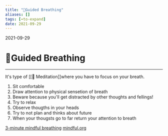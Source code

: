 ```yaml
---
title: "💨Guided Breathing"
aliases: []
tags: [➡️to-expand]
date: 2021-09-29
---
```

2021-09-29
# 💨Guided Breathing
___

It's type of [[🧘 Meditation]]where you have to focus on your breath.

1. Sit comfortable
2. Draw attention to physical sensetion of breath
3. Beware because you'll get distracted by other thoughts and fellings!
4. Try to relax
5. Observe thougths in your heads
6. Try to not plan and thinks about future
7. When your thougsts go to far return your attention to breath


[3-minute mindful breathing](https://youtu.be/SEfs5TJZ6Nk)
[mindful.org](https://www.mindful.org/guided-breathing-meditation-cultivate-awareness/)
